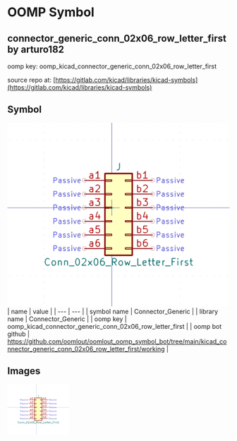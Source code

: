 # OOMP Symbol  
## connector_generic_conn_02x06_row_letter_first  by arturo182  
  
oomp key: oomp_kicad_connector_generic_conn_02x06_row_letter_first  
  
source repo at: [https://gitlab.com/kicad/libraries/kicad-symbols](https://gitlab.com/kicad/libraries/kicad-symbols)  
## Symbol  
  
[![working.png](working_600.png)](working.png)  
| name | value | 
| --- | --- | 
| symbol name | Connector_Generic | 
| library name | Connector_Generic | 
| oomp key | oomp_kicad_connector_generic_conn_02x06_row_letter_first | 
| oomp bot github | https://github.com/oomlout/oomlout_oomp_symbol_bot/tree/main/kicad_connector_generic_conn_02x06_row_letter_first/working | 
## Images  
  
[![working.png](working_140.png)](working.png)  
